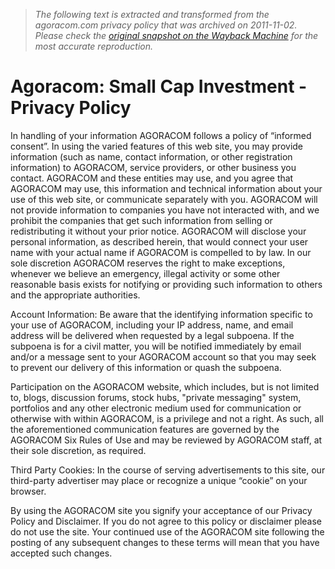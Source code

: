 > *The following text is extracted and transformed from the agoracom.com privacy policy that was archived on 2011-11-02. Please check the [original snapshot on the Wayback Machine](https://web.archive.org/web/20111102012923id_/http%3A//agoracom.com/privacy-policy) for the most accurate reproduction.*

# Agoracom: Small Cap Investment - Privacy Policy

In handling of your information AGORACOM follows a policy of “informed consent”. In using the varied features of this web site, you may provide information (such as name, contact information, or other registration information) to AGORACOM, service providers, or other business you contact. AGORACOM and these entities may use, and you agree that AGORACOM may use, this information and technical information about your use of this web site, or communicate separately with you. AGORACOM will not provide information to companies you have not interacted with, and we prohibit the companies that get such information from selling or redistributing it without your prior notice. AGORACOM will disclose your personal information, as described herein, that would connect your user name with your actual name if AGORACOM is compelled to by law. In our sole discretion AGORACOM reserves the right to make exceptions, whenever we believe an emergency, illegal activity or some other reasonable basis exists for notifying or providing such information to others and the appropriate authorities.

Account Information: Be aware that the identifying information specific to your use of AGORACOM, including your IP address, name, and email address will be delivered when requested by a legal subpoena. If the subpoena is for a civil matter, you will be notified immediately by email and/or a message sent to your AGORACOM account so that you may seek to prevent our delivery of this information or quash the subpoena.

Participation on the AGORACOM website, which includes, but is not limited to, blogs, discussion forums, stock hubs, "private messaging" system, portfolios and any other electronic medium used for communication or otherwise with within AGORACOM, is a privilege and not a right. As such, all the aforementioned communication features are governed by the AGORACOM Six Rules of Use and may be reviewed by AGORACOM staff, at their sole discretion, as required. 

Third Party Cookies: In the course of serving advertisements to this site, our third-party advertiser may place or recognize a unique “cookie” on your browser.

By using the AGORACOM site you signify your acceptance of our Privacy Policy and Disclaimer. If you do not agree to this policy or disclaimer please do not use the site. Your continued use of the AGORACOM site following the posting of any subsequent changes to these terms will mean that you have accepted such changes. 
